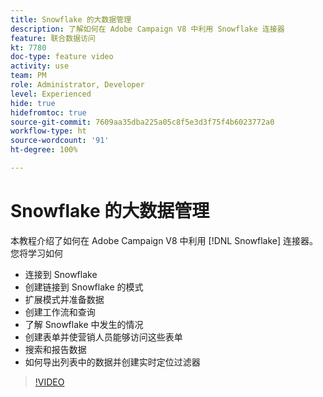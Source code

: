 ```yaml
---
title: Snowflake 的大数据管理
description: 了解如何在 Adobe Campaign V8 中利用 Snowflake 连接器
feature: 联合数据访问
kt: 7780
doc-type: feature video
activity: use
team: PM
role: Administrator, Developer
level: Experienced
hide: true
hidefromtoc: true
source-git-commit: 7609aa35dba225a05c8f5e3d3f75f4b6023772a0
workflow-type: ht
source-wordcount: '91'
ht-degree: 100%

---
```


# Snowflake 的大数据管理

本教程介绍了如何在 Adobe Campaign V8 中利用 [!DNL Snowflake] 连接器。
您将学习如何

* 连接到 Snowflake
* 创建链接到 Snowflake 的模式
* 扩展模式并准备数据
* 创建工作流和查询
* 了解 Snowflake 中发生的情况
* 创建表单并使营销人员能够访问这些表单
* 搜索和报告数据
* 如何导出列表中的数据并创建实时定位过滤器

>[!VIDEO](https://video.tv.adobe.com/v/31588?quality=12&learn=on)
